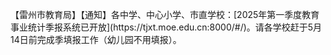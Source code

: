 <p>【雷州市教育局】【通知】各中学、中心小学、市直学校：[2025年第一季度教育事业统计季报系统已开放](https://tjxt.moe.edu.cn:8000/#/)。请各学校赶于5月14日前完成季填报工作（幼儿园不用填报）。</p>
